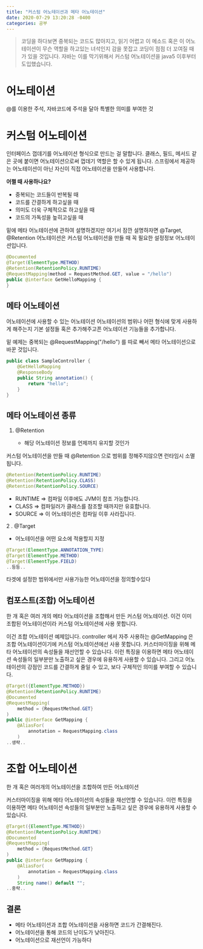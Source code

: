 ```yaml
---
title: "커스텀 어노테이션과 메타 어노테이션"     
date: 2020-07-29 13:20:28 -0400
categories: 공부
---
```


> 코딩을 하다보면 중복되는 코드도 많아지고, 읽기 어렵고 이 메소드 혹은 이 어노테이션이 무슨 역할을 하고있는 녀석인지 감을 못잡고 코딩이 점점 더 꼬여질 때가 있을 것입니다.
>자바는 이를 막기위해서 커스텀 어노테이션을 java5 이후부터 도입했습니다.

# 어노테이션

@를 이용한 주석, 자바코드에 주석을 달아 특별한 의미를 부여한 것

# 커스텀 어노테이션
인터페이스 껍데기를 어노테이션 형식으로 만드는 걸 말합니다. 클래스, 필드, 메서드 같은 곳에 붙이면 어노테이션으로써 껍데기 역할은 할 수 있게 됩니다. 스프링에서 제공하는 어노테이션이 아닌 자신이 직접 어노테이션을 만들어 사용합니다.

**어쩔 때 사용하나요?**
 - 중복되는 코드들이 반복될 때
 - 코드를 간결하게 하고싶을 때
 - 의미도 더욱 구체적으로 하고싶을 때
 - 코드의 가독성을 높히고싶을 때

밑에 메타 어노테이션에 관하여 설명하겠지만 여기서 잠깐 설명하자면 @Target, @Retention 어노테이션은 커스텀 어노테이션을 만들 때 꼭 필요한 설정정보 어노테이션입니다. 
```java
@Documented
@Target(ElementType.METHOD)
@Retention(RetentionPolicy.RUNTIME)
@RequestMapping(method = RequestMethod.GET, value = "/hello")
public @interface GetHelloMapping {
}
```

## 메타 어노테이션

어노테이션에 사용할 수 있는 어노테이션
어노테이션의 범위나 어떤 형식에 맞게 사용하게 해주는지 기본 설정들 혹은 추가해주고픈 어노테이션 기능들을 추가합니다.

밑 예제는 중복되는 @RequestMapping("/hello") 를 따로 빼서 메타 어노테이션으로 바꾼 것입니다.
```java
public class SampleController {
    @GetHelloMapping
    @ResponseBody
    public String annotation() {
        return "hello";
    }
}
```

## 메타 어노테이션 종류
 1. @Retention
    
    - 해당 어노테이션 정보를 언제까지 유지할 것인가

커스텀 어노테이션을 만들 때 @Retention 으로 범위를 정해주지않으면 런타임시 소멸됩니다.

```java
@Retention(RetentionPolicy.RUNTIME)
@Retention(RetentionPolicy.CLASS) 
@Retention(RetentionPolicy.SOURCE)
```
 - RUNTIME => 컴파일 이후에도 JVM이 참조 가능합니다.
 - CLASS => 컴파일러가 클래스를 참조할 때까지만 유효합니다.
 - SOURCE => 이 어노테이션은 컴파일 이후 사라집니다. 
 
 2 . @Target
 
 - 어노테이션을 어떤 요소에 적용할지 지정
 
```java
@Target(ElementType.ANNOTATION_TYPE)
@Target(ElementType.METHOD)
@Target(ElementType.FIELD)
..등등..
```
타겟에 설정한 범위에서만 사용가능한 어노테이션을 정의할수있다

## 컴포스트(조합) 어노테이션
한 개 혹은 여러 개의 메타 어노테이션을 조합해서 만든 커스텀 어노테이션. 이건 이미 조합된 어노테이션이라 커스텀 어노테이션에 사용 못합니다.

이건 조합 어노테이션 예제입니다. controller 에서 자주 사용하는 @GetMapping 은 조합 어노테이션이기에 커스텀 어노테이션에선 사용 못합니다.
커스터마이징을 위해 메타 어노테이션의 속성들을 재선언할 수 있습니다. 이런 특징을 이용하면 메타 어노테이션 속성들의 일부분만 노출하고 싶은 경우에 유용하게 사용할 수 있습니다.
그리고 어노테이션의 강점인 코드를 간결하게 줄일 수 있고, 보다 구체적인 의미를 부여할 수 있습니다.
```java
@Target({ElementType.METHOD})
@Retention(RetentionPolicy.RUNTIME)
@Documented
@RequestMapping(
    method = {RequestMethod.GET}
)
public @interface GetMapping {
    @AliasFor(
        annotation = RequestMapping.class
    )
..생략..
```

# 조합 어노테이션

 한 개 혹은 여러개의 어노테이션을 조합하여 만든 어노테이션
 
  커스터마이징을 위해 메타 어노테이션의 속성들을 재선언할 수 있습니다. 이런 특징을 이용하면 메타 어노테이션 속성들의 일부분만 노출하고 싶은 경우에 유용하게 사용할 수 있습니다.
```java
@Target({ElementType.METHOD})
@Retention(RetentionPolicy.RUNTIME)
@Documented
@RequestMapping(
    method = {RequestMethod.GET}
)
public @interface GetMapping {
    @AliasFor(
        annotation = RequestMapping.class
    )
    String name() default "";
..중략..
```

## 결론
- 메타 어노테이션과 조합 어노테이션을 사용하면 코드가 간결해진다.
- 어노테이션을 통해 코드의 난이도가 낮아진다.
- 어노테이션으로 재선언이 가능하다

